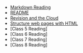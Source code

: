 - [Markdown Reading](markdown.md)
- [README](README.md)
- [Revision and the Cloud](revisions-and-the-cloud.md)
- [Structure web pages with HTML](structurehtml.md)
- [Class 5 Reading]
- [Class 6 Reading]
- [Class 7 Reading]
- [Class 8 Reading]